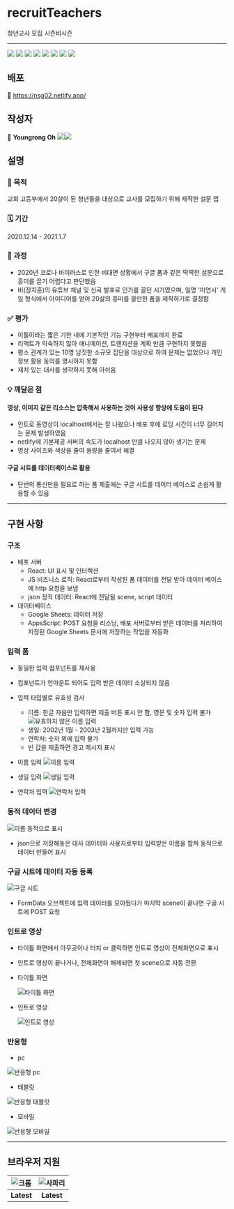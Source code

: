 # recruitTeachers

청년교사 모집 시즌비시즌

---

<img src="https://img.shields.io/badge/HTML5-E34F26?style=flat-square&logo=html5&logoColor=white"/> <img src="https://img.shields.io/badge/CSS3-1572B6?style=flat-square&logo=css3&logoColor=white"/> <img src="https://img.shields.io/badge/JavaScript-F7DF1E?style=flat-square&logo=JavaScript&logoColor=black"/> <img src="https://img.shields.io/badge/React-61DAFB?style=flat-square&logo=React&logoColor=black"/> <img src="https://img.shields.io/badge/PostCSS-DD3A0A?style=flat-square&logo=PostCSS&logoColor=white"/> <img src="https://img.shields.io/badge/Google%20Sheets-34A853?style=flat-square&logo=Google%20Sheets&logoColor=white"/> <img src="https://img.shields.io/badge/Netlify-00C7B7?style=flat-square&logo=Netlify&logoColor=white"/> <img src="https://img.shields.io/badge/Google AppsScript-4285F4?style=flat-square&logo=Google&logoColor=white"/>

## 배포

🔗 https://nsg02.netlify.app/

## 작성자

👤 **Youngrong Oh**
<a href="https://github.com/youngrongoh" target="_blank"><img src="https://img.shields.io/badge/Github-181717?style=flat-square&logo=github&logoColor=white"/><img src="https://img.shields.io/badge/youngrongoh-1A4CA1?style=flat-square"/></a>

## 설명

### 🚩 목적

교회 고등부에서 20살이 된 청년들을 대상으로 교사를 모집하기 위해 제작한 설문 앱

### 🗓 기간

2020.12.14 - 2021.1.7

### 👣 과정

- 2020년 코로나 바이러스로 인한 비대면 상황에서 구글 폼과 같은 딱딱한 설문으로 흥미를 끌기 어렵다고 판단했음
- 비(정지훈)의 유튜브 채널 및 신곡 발표로 인기를 끌던 시기였으며, 일명 '미연시' 게임 형식에서 아이디어를 얻어 20살의 흥미를 끌만한 폼을 제작하기로 결정함

### ✅ 평가

- 이틀이라는 짧은 기한 내에 기본적인 기능 구현부터 배포까지 완료
- 리액트가 익숙하지 않아 애니메이션, 트랜지션을 계획 만큼 구현하지 못했음
- 평소 관계가 있는 10명 남짓한 소규모 집단을 대상으로 하여 문제는 없었으나 개인정보 활용 동의를 명시하지 못함
- 재치 있는 대사를 생각하지 못해 아쉬움

### 💡 깨달은 점

#### 영상, 이미지 같은 리소스는 압축해서 사용하는 것이 사용성 향상에 도움이 된다

- 인트로 동영상이 localhost에서는 잘 나왔으나 배포 후에 로딩 시간이 너무 길어지는 문제 발생하였음
- netlify에 기본제공 서버의 속도가 localhost 만큼 나오지 않아 생기는 문제
- 영상 사이즈와 색상을 줄여 용량을 줄여서 해결

#### 구글 시트를 데이터베이스로 활용

- 단번의 통신만을 필요로 하는 폼 제출에는 구글 시트를 데이터 베이스로 손쉽게 활용할 수 있음

---

## 구현 사항

### 구조

- 배포 서버
  - React: UI 표시 및 인터렉션
  - JS 비즈니스 로직: React로부터 작성된 폼 데이터를 전달 받아 데이터 베이스에 http 요청을 보냄
  - json 정적 데이터: React에 전달될 scene, script 데이터
- 데이터베이스
  - Google Sheets: 데이터 저장
  - AppsScript: POST 요청을 리스닝, 배포 서버로부터 받은 데이터를 처리하여 지정된 Google Sheets 문서에 저장하는 작업을 자동화

### 입력 폼

- 동일한 입력 컴포넌트를 재사용

- 컴포넌트가 언마운트 되어도 입력 받은 데이터 소실되지 않음

- 입력 타입별로 유효성 검사

  - 이름: 한글 자음만 입력하면 제출 버튼 표시 안 함, 영문 및 숫자 입력 불가
    ![유효하지 않은 이름 입력](https://user-images.githubusercontent.com/64844815/112807736-32289c00-90b3-11eb-8f5d-5de575919707.png)
  - 생일: 2002년 1월 - 2003년 2월까지만 입력 가능
  - 연락처: 숫자 외에 입력 불가
  - 빈 값을 제출하면 경고 메시지 표시

- 이름 입력
  ![이름 입력](https://user-images.githubusercontent.com/64844815/112804763-bf69f180-90af-11eb-83c7-5afc8ce4c734.png)

- 생일 입력
  ![생일 입력](https://user-images.githubusercontent.com/64844815/112804790-c5f86900-90af-11eb-962e-afb23b00bac2.png)

- 연락처 입력
  ![연락처 입력](https://user-images.githubusercontent.com/64844815/112804803-ca248680-90af-11eb-8857-c0a83f0f56a9.png)

### 동적 데이터 변경

![이름 동적으로 표시](https://user-images.githubusercontent.com/64844815/112803434-3a320d00-90ae-11eb-9be6-0c76f191dee4.png)

- json으로 저장해놓은 대사 데이터와 사용자로부터 입력받은 이름을 합쳐 동적으로 데이터 만들어 표시

### 구글 시트에 데이터 자동 등록

![구글 시트](https://user-images.githubusercontent.com/64844815/112805342-71092280-90b0-11eb-8671-8093ba8b1df6.png)

- FormData 오브젝트에 입력 데이터를 모아뒀다가 마지막 scene이 끝나면 구글 시트에 POST 요청

### 인트로 영상

- 타이틀 화면에서 아무곳이나 터치 or 클릭하면 인트로 영상이 전체화면으로 표시

- 인트로 영상이 끝나거나, 전체화면이 해제되면 첫 scene으로 자동 전환

- 타이틀 화면

  ![타이틀 화면](https://user-images.githubusercontent.com/64844815/112806030-4c617a80-90b1-11eb-97e4-d29eaabb7838.png)

- 인트로 영상

  ![인트로 영상](https://user-images.githubusercontent.com/64844815/112806038-508d9800-90b1-11eb-85da-a43f4b9b4e45.png)

### 반응형

- pc

![반응형 pc](https://user-images.githubusercontent.com/64844815/112806465-c09c1e00-90b1-11eb-81ae-8a4449851b33.png)

- 태블릿

![반응형 태블릿](https://user-images.githubusercontent.com/64844815/112806656-fd681500-90b1-11eb-9a05-5c304c1d7120.png)

- 모바일

![반응형 모바일](https://user-images.githubusercontent.com/64844815/112806800-27b9d280-90b2-11eb-9fc3-d5bf8e8c6aa1.png)

---

## 브라우저 지원

| ![크롬](https://user-images.githubusercontent.com/64844815/112784126-cf6fda00-908b-11eb-9da4-1a0f4f3c5b6e.png) | ![사파리](https://user-images.githubusercontent.com/64844815/112796463-f8509900-90a4-11eb-8cbe-563aff837e13.png) |
| :------------------------------------------------------------------------------------------------------------: | :--------------------------------------------------------------------------------------------------------------: |
|                                                   **Latest**                                                   |                                                    **Latest**                                                    |
